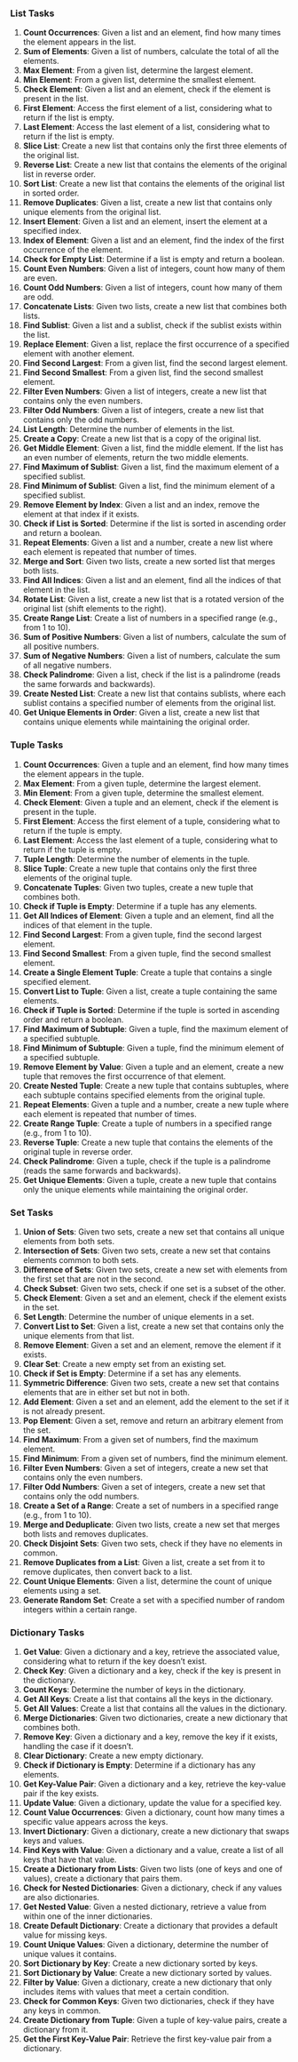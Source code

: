 ### List Tasks

1. **Count Occurrences**: Given a list and an element, find how many times the element appears in the list.
2. **Sum of Elements**: Given a list of numbers, calculate the total of all the elements.
3. **Max Element**: From a given list, determine the largest element.
4. **Min Element**: From a given list, determine the smallest element.
5. **Check Element**: Given a list and an element, check if the element is present in the list.
6. **First Element**: Access the first element of a list, considering what to return if the list is empty.
7. **Last Element**: Access the last element of a list, considering what to return if the list is empty.
8. **Slice List**: Create a new list that contains only the first three elements of the original list.
9. **Reverse List**: Create a new list that contains the elements of the original list in reverse order.
10. **Sort List**: Create a new list that contains the elements of the original list in sorted order.
11. **Remove Duplicates**: Given a list, create a new list that contains only unique elements from the original list.
12. **Insert Element**: Given a list and an element, insert the element at a specified index.
13. **Index of Element**: Given a list and an element, find the index of the first occurrence of the element.
14. **Check for Empty List**: Determine if a list is empty and return a boolean.
15. **Count Even Numbers**: Given a list of integers, count how many of them are even.
16. **Count Odd Numbers**: Given a list of integers, count how many of them are odd.
17. **Concatenate Lists**: Given two lists, create a new list that combines both lists.
18. **Find Sublist**: Given a list and a sublist, check if the sublist exists within the list.
19. **Replace Element**: Given a list, replace the first occurrence of a specified element with another element.
20. **Find Second Largest**: From a given list, find the second largest element.
21. **Find Second Smallest**: From a given list, find the second smallest element.
22. **Filter Even Numbers**: Given a list of integers, create a new list that contains only the even numbers.
23. **Filter Odd Numbers**: Given a list of integers, create a new list that contains only the odd numbers.
24. **List Length**: Determine the number of elements in the list.
25. **Create a Copy**: Create a new list that is a copy of the original list.
26. **Get Middle Element**: Given a list, find the middle element. If the list has an even number of elements, return the two middle elements.
27. **Find Maximum of Sublist**: Given a list, find the maximum element of a specified sublist.
28. **Find Minimum of Sublist**: Given a list, find the minimum element of a specified sublist.
29. **Remove Element by Index**: Given a list and an index, remove the element at that index if it exists.
30. **Check if List is Sorted**: Determine if the list is sorted in ascending order and return a boolean.
31. **Repeat Elements**: Given a list and a number, create a new list where each element is repeated that number of times.
32. **Merge and Sort**: Given two lists, create a new sorted list that merges both lists.
33. **Find All Indices**: Given a list and an element, find all the indices of that element in the list.
34. **Rotate List**: Given a list, create a new list that is a rotated version of the original list (shift elements to the right).
35. **Create Range List**: Create a list of numbers in a specified range (e.g., from 1 to 10).
36. **Sum of Positive Numbers**: Given a list of numbers, calculate the sum of all positive numbers.
37. **Sum of Negative Numbers**: Given a list of numbers, calculate the sum of all negative numbers.
38. **Check Palindrome**: Given a list, check if the list is a palindrome (reads the same forwards and backwards).
39. **Create Nested List**: Create a new list that contains sublists, where each sublist contains a specified number of elements from the original list.
40. **Get Unique Elements in Order**: Given a list, create a new list that contains unique elements while maintaining the original order.


### Tuple Tasks

1. **Count Occurrences**: Given a tuple and an element, find how many times the element appears in the tuple.
2. **Max Element**: From a given tuple, determine the largest element.
3. **Min Element**: From a given tuple, determine the smallest element.
4. **Check Element**: Given a tuple and an element, check if the element is present in the tuple.
5. **First Element**: Access the first element of a tuple, considering what to return if the tuple is empty.
6. **Last Element**: Access the last element of a tuple, considering what to return if the tuple is empty.
7. **Tuple Length**: Determine the number of elements in the tuple.
8. **Slice Tuple**: Create a new tuple that contains only the first three elements of the original tuple.
9. **Concatenate Tuples**: Given two tuples, create a new tuple that combines both.
10. **Check if Tuple is Empty**: Determine if a tuple has any elements.
11. **Get All Indices of Element**: Given a tuple and an element, find all the indices of that element in the tuple.
12. **Find Second Largest**: From a given tuple, find the second largest element.
13. **Find Second Smallest**: From a given tuple, find the second smallest element.
14. **Create a Single Element Tuple**: Create a tuple that contains a single specified element.
15. **Convert List to Tuple**: Given a list, create a tuple containing the same elements.
16. **Check if Tuple is Sorted**: Determine if the tuple is sorted in ascending order and return a boolean.
17. **Find Maximum of Subtuple**: Given a tuple, find the maximum element of a specified subtuple.
18. **Find Minimum of Subtuple**: Given a tuple, find the minimum element of a specified subtuple.
19. **Remove Element by Value**: Given a tuple and an element, create a new tuple that removes the first occurrence of that element.
20. **Create Nested Tuple**: Create a new tuple that contains subtuples, where each subtuple contains specified elements from the original tuple.
21. **Repeat Elements**: Given a tuple and a number, create a new tuple where each element is repeated that number of times.
22. **Create Range Tuple**: Create a tuple of numbers in a specified range (e.g., from 1 to 10).
23. **Reverse Tuple**: Create a new tuple that contains the elements of the original tuple in reverse order.
24. **Check Palindrome**: Given a tuple, check if the tuple is a palindrome (reads the same forwards and backwards).
25. **Get Unique Elements**: Given a tuple, create a new tuple that contains only the unique elements while maintaining the original order.


### Set Tasks

1. **Union of Sets**: Given two sets, create a new set that contains all unique elements from both sets.
2. **Intersection of Sets**: Given two sets, create a new set that contains elements common to both sets.
3. **Difference of Sets**: Given two sets, create a new set with elements from the first set that are not in the second.
4. **Check Subset**: Given two sets, check if one set is a subset of the other.
5. **Check Element**: Given a set and an element, check if the element exists in the set.
6. **Set Length**: Determine the number of unique elements in a set.
7. **Convert List to Set**: Given a list, create a new set that contains only the unique elements from that list.
8. **Remove Element**: Given a set and an element, remove the element if it exists.
9. **Clear Set**: Create a new empty set from an existing set.
10. **Check if Set is Empty**: Determine if a set has any elements.
11. **Symmetric Difference**: Given two sets, create a new set that contains elements that are in either set but not in both.
12. **Add Element**: Given a set and an element, add the element to the set if it is not already present.
13. **Pop Element**: Given a set, remove and return an arbitrary element from the set.
14. **Find Maximum**: From a given set of numbers, find the maximum element.
15. **Find Minimum**: From a given set of numbers, find the minimum element.
16. **Filter Even Numbers**: Given a set of integers, create a new set that contains only the even numbers.
17. **Filter Odd Numbers**: Given a set of integers, create a new set that contains only the odd numbers.
18. **Create a Set of a Range**: Create a set of numbers in a specified range (e.g., from 1 to 10).
19. **Merge and Deduplicate**: Given two lists, create a new set that merges both lists and removes duplicates.
20. **Check Disjoint Sets**: Given two sets, check if they have no elements in common.
21. **Remove Duplicates from a List**: Given a list, create a set from it to remove duplicates, then convert back to a list.
22. **Count Unique Elements**: Given a list, determine the count of unique elements using a set.
23. **Generate Random Set**: Create a set with a specified number of random integers within a certain range.


### Dictionary Tasks

1. **Get Value**: Given a dictionary and a key, retrieve the associated value, considering what to return if the key doesn’t exist.
2. **Check Key**: Given a dictionary and a key, check if the key is present in the dictionary.
3. **Count Keys**: Determine the number of keys in the dictionary.
4. **Get All Keys**: Create a list that contains all the keys in the dictionary.
5. **Get All Values**: Create a list that contains all the values in the dictionary.
6. **Merge Dictionaries**: Given two dictionaries, create a new dictionary that combines both.
7. **Remove Key**: Given a dictionary and a key, remove the key if it exists, handling the case if it doesn’t.
8. **Clear Dictionary**: Create a new empty dictionary.
9. **Check if Dictionary is Empty**: Determine if a dictionary has any elements.
10. **Get Key-Value Pair**: Given a dictionary and a key, retrieve the key-value pair if the key exists.
11. **Update Value**: Given a dictionary, update the value for a specified key.
12. **Count Value Occurrences**: Given a dictionary, count how many times a specific value appears across the keys.
13. **Invert Dictionary**: Given a dictionary, create a new dictionary that swaps keys and values.
14. **Find Keys with Value**: Given a dictionary and a value, create a list of all keys that have that value.
15. **Create a Dictionary from Lists**: Given two lists (one of keys and one of values), create a dictionary that pairs them.
16. **Check for Nested Dictionaries**: Given a dictionary, check if any values are also dictionaries.
17. **Get Nested Value**: Given a nested dictionary, retrieve a value from within one of the inner dictionaries.
18. **Create Default Dictionary**: Create a dictionary that provides a default value for missing keys.
19. **Count Unique Values**: Given a dictionary, determine the number of unique values it contains.
20. **Sort Dictionary by Key**: Create a new dictionary sorted by keys.
21. **Sort Dictionary by Value**: Create a new dictionary sorted by values.
22. **Filter by Value**: Given a dictionary, create a new dictionary that only includes items with values that meet a certain condition.
23. **Check for Common Keys**: Given two dictionaries, check if they have any keys in common.
24. **Create Dictionary from Tuple**: Given a tuple of key-value pairs, create a dictionary from it.
25. **Get the First Key-Value Pair**: Retrieve the first key-value pair from a dictionary.
